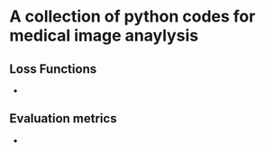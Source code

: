# A collection of python codes for medical image anaylysis

## Loss Functions
- 

## Evaluation metrics
- 
